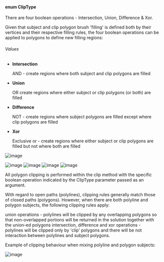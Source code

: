 #### enum ClipType

There are four boolean operations - Intersection, Union, Difference & Xor.

Given that subject and clip polygon brush 'filling' is defined both by their vertices and their respective filling rules, the four boolean operations can be applied to polygons to define new filling regions: 

###### Values
* **Intersection**
    
    AND - create regions where both subject and clip polygons are filled 

* **Union**

    OR create regions where either subject or clip polygons (or both) are filled 

* **Difference**

    NOT - create regions where subject polygons are filled except where clip polygons are filled 

* **Xor**

    Exclusive or - create regions where either subject or clip polygons are filled but not where both are filled 

![image](https://user-images.githubusercontent.com/6306796/28289822-692abb18-6b44-11e7-9fa0-24382a7079fc.png)

![image](https://user-images.githubusercontent.com/6306796/28289832-7436ff08-6b44-11e7-98cd-cd1ac5d9c12a.png)
![image](https://user-images.githubusercontent.com/6306796/28289843-851c0fac-6b44-11e7-8442-f1a03b6aa170.png)
![image](https://user-images.githubusercontent.com/6306796/28289847-87ba1380-6b44-11e7-9919-108187d270f0.png)
![image](https://user-images.githubusercontent.com/6306796/28289851-8a15126a-6b44-11e7-865f-844fa3f491dd.png)

All polygon clipping is performed within the clip method with the specific boolean operation indicated by the ClipType parameter passed as an argument. 

With regard to open paths (polylines), clipping rules generally match those of closed paths (polygons).
However, when there are both polyline and polygon subjects, the following clipping rules apply: 

union operations - polylines will be clipped by any overlapping polygons so that non-overlapped portions will be returned in the solution together with the union-ed polygons 
intersection, difference and xor operations - polylines will be clipped only by 'clip' polygons and there will be not interaction between polylines and subject polygons. 

Example of clipping behaviour when mixing polyline and polygon subjects:

![image](https://user-images.githubusercontent.com/6306796/28289916-c0ebd4c2-6b44-11e7-8e47-15b78f9dd8c9.png)
